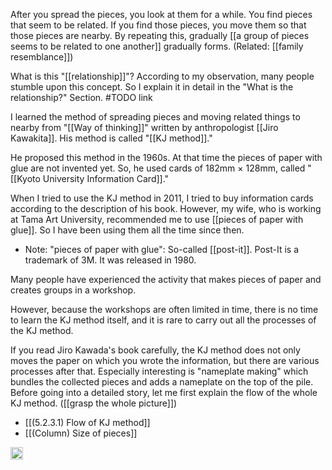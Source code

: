 
After you spread the pieces, you look at them for a while. You find pieces that seem to be related. If you find those pieces, you move them so that those pieces are nearby. By repeating this, gradually [[a group of pieces seems to be related to one another]] gradually forms. (Related: [[family resemblance]])

What is this "[[relationship]]"? According to my observation, many people stumble upon this concept. So I explain it in detail in the "What is the relationship?" Section. #TODO link

I learned the method of spreading pieces and moving related things to nearby from "[[Way of thinking]]" written by anthropologist [[Jiro Kawakita]]. His method is called "[[KJ method]]."

He proposed this method in the 1960s. At that time the pieces of paper with glue are not invented yet. So, he used cards of 182mm × 128mm, called "[[Kyoto University Information Card]]."

When I tried to use the KJ method in 2011, I tried to buy information cards according to the description of his book. However, my wife, who is working at Tama Art University, recommended me to use [[pieces of paper with glue]]. So I have been using them all the time since then.

- Note: "pieces of paper with glue": So-called [[post-it]]. Post-It is a trademark of 3M. It was released in 1980.

Many people have experienced the activity that makes pieces of paper and creates groups in a workshop.

However, because the workshops are often limited in time, there is no time to learn the KJ method itself, and it is rare to carry out all the processes of the KJ method.

If you read Jiro Kawada's book carefully, the KJ method does not only moves the paper on which you wrote the information, but there are various processes after that. Especially interesting is "nameplate making" which bundles the collected pieces and adds a nameplate on the top of the pile. Before going into a detailed story, let me first explain the flow of the whole KJ method. ([[grasp the whole picture]])

- [[(5.2.3.1) Flow of KJ method]]
- [[(Column) Size of pieces]]

<img src='https://scrapbox.io/api/pages/nishio/en/icon' alt='en.icon' height="19.5"/>